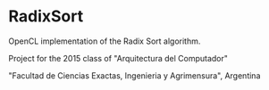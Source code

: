 # RadixSort
OpenCL implementation of the Radix Sort algorithm.

Project for the 2015 class of "Arquitectura del Computador"

"Facultad de Ciencias Exactas, Ingenieria y Agrimensura", Argentina
